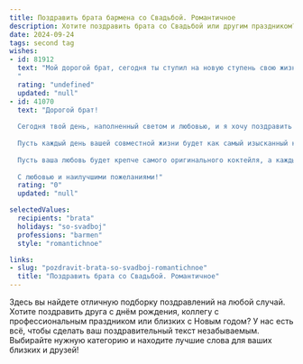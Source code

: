 ```yaml
---
title: Поздравить брата бармена со Свадьбой. Романтичное
description: Хотите поздравить брата со Свадьбой или другим праздником? Наш ИИ создаст незабываемое поздравление, а вы обязательно выделитесь среди других.  
date: 2024-09-24
tags: second tag
wishes:
- id: 81912
  text: "Мой дорогой брат, сегодня ты ступил на новую ступень свою жизни - ступень семейного счастья. Пусть твоя барменская душа наполнится вином любви, а твои руки будут всегда полны нежных объятий твоей прекрасной жены. Желаю вам обоим бесконечной любви, радости и долгой, счастливой совместной жизни!
  "
  rating: "undefined"
  updated: "null"
- id: 41070
  text: "Дорогой брат!
  
  Сегодня твой день, наполненный светом и любовью, и я хочу поздравить тебя с этим замечательным событием — твоей свадьбой! Как бармен, ты всегда умел создавать удивительные коктейли, смешивая разные ингредиенты, чтобы подарить людям радость. Теперь в твоей жизни начнется новый, самый важный «рецепт» — создание семьи.
  
  Пусть каждый день вашей совместной жизни будет как самый изысканный коктейль: с яркими моментами счастья, добавлением нежности и заботы, щепоткой юмора и базой из безусловной любви. Желаю вам находить гармонию и понимание, как в лучших смешанных напитках, и всегда быть друг с другом на одной волне.
  
  Пусть ваша любовь будет крепче самого оригинального коктейля, а каждый миг совместной жизни — настоящим праздником. Счастья вам, брат, и долгих лет вместе!
  
  С любовью и наилучшими пожеланиями!"
  rating: "0"
  updated: "null"

selectedValues:
  recipients: "brata"
  holidays: "so-svadboj"
  professions: "barmen"
  style: "romantichnoe"

links:
- slug: "pozdravit-brata-so-svadboj-romantichnoe"
  title: "Поздравить брата со Свадьбой. Романтичное"
---
```


Здесь вы найдете отличную подборку поздравлений на любой случай. 
Хотите поздравить друга с днём рождения, коллегу с профессиональным праздником или близких с Новым годом? У нас есть всё, чтобы сделать ваш поздравительный текст незабываемым. Выбирайте нужную категорию и находите лучшие слова для ваших близких и друзей!

